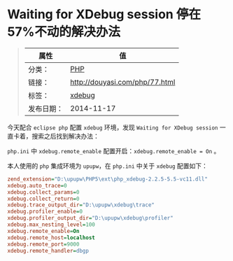 # Waiting for XDebug session 停在57%不动的解决办法

>|  属性  |  值  |
>| ----- | ----- |
>| 分类： | [PHP](http://douyasi.com/category/php/) |
>| 链接： | http://douyasi.com/php/77.html |
>| 标签： | [xdebug](http://douyasi.com/tag/xdebug)  |
>| 发布日期： | 2014-11-17 |

今天配合 `eclipse php` 配置 `xdebug` 环境，发现 `Waiting for XDebug session` 一直卡着，搜索之后找到解决办法：

`php.ini` 中 `xdebug.remote_enable` 配置开启：`xdebug.remote_enable = On` 。

本人使用的 `php` 集成环境为 `upupw`，在 `php.ini` 中关于 `xdebug` 配置如下：

```ini
zend_extension="D:\upupw\PHP5\ext\php_xdebug-2.2.5-5.5-vc11.dll"
xdebug.auto_trace=0
xdebug.collect_params=0
xdebug.collect_return=0
xdebug.trace_output_dir="D:\upupw\xdebug\trace"
xdebug.profiler_enable=0
xdebug.profiler_output_dir="D:\upupw\xdebug\profiler" 
xdebug.max_nesting_level=100
xdebug.remote_enable=On
xdebug.remote_host=localhost
xdebug.remote_port=9000
xdebug.remote_handler=dbgp
```